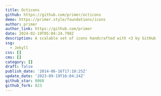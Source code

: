 ```yaml
---
title: Octicons
github: https://github.com/primer/octicons
demo: https://primer.style/foundations/icons
author: primer
author_link: https://github.com/primer
date: 2024-02-19T05:04:24.798Z
description: A scalable set of icons handcrafted with <3 by GitHub
ssg:
  - Jekyll
css: []
cms: []
category: []
draft: false
publish_date: '2014-06-16T17:10:25Z'
update_date: '2023-09-19T16:04:24Z'
github_star: 8068
github_fork: 823
---
```

